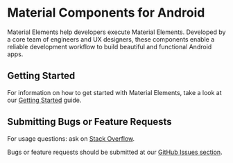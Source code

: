 # Material Components for Android

Material Elements help developers execute
Material Elements. Developed by a core team of
engineers and UX designers, these components enable a reliable
development workflow to build beautiful and functional Android apps.

## Getting Started

For information on how to get started with Material Elements,
take a look at our [Getting Started](docs/getting-started.md) guide.

## Submitting Bugs or Feature Requests

For usage questions: ask on
[Stack  Overflow](http://stackoverflow.com/questions/tagged/material-elements).

Bugs or feature requests should be submitted at our [GitHub Issues section](https://github.com/zeoflow/material-elements/issues).